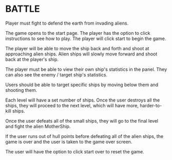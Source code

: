# BATTLE


Player must fight to defend the earth from invading aliens. 

The game opens to the start page. The player has the option to click instructions to see how to play. The player will click start to begin the game. 

The player will be able to move the ship back and forth and shoot at approaching alien ships. Alien ships will slowly move forward and shoot back at the player's ship. 

The player must be able to view their own ship's statistics in the panel. They can also see the enemy / target ship's statistics. 

Users should be able to target specific ships by moving below them and shooting them.  

Each level will have a set number of ships. Once the user destroys all the ships, they will proceed to the next level, which will have more, harder-to-kill ships. 

Once the user defeats all of the small ships, they will go to the final level and fight the alien MotherShip. 

If the user runs out of hull points before defeating all of the alien ships, the game is over and the user is taken to the game over screen. 

The user will have the option to click start over to reset the game. 